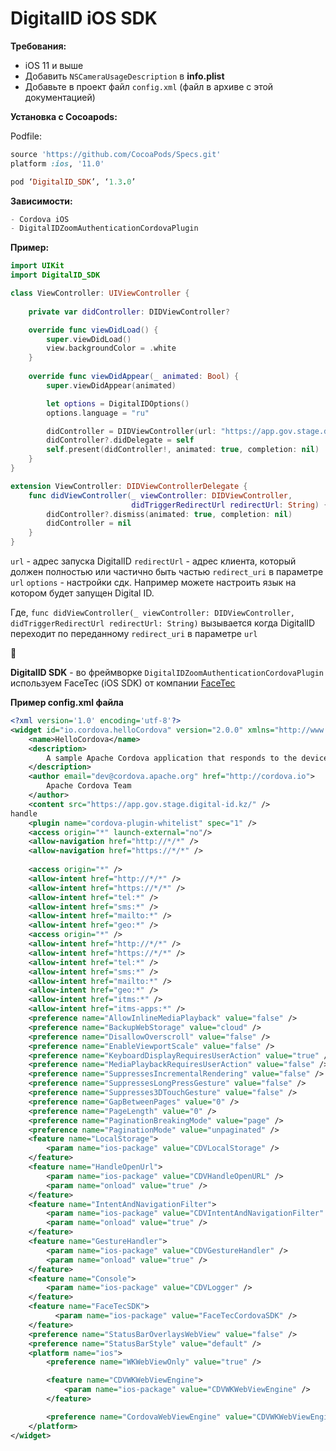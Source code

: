 # DigitalID iOS SDK

**Требования:**

- iOS 11 и выше
- Добавить `NSCameraUsageDescription` в **info.plist**
- Добавьте в проект файл `config.xml` (файл в архиве с этой документацией)

**Установка с Cocoapods:**

Podfile:

```ruby
source 'https://github.com/CocoaPods/Specs.git'
platform :ios, '11.0'

pod ‘DigitalID_SDK’, ‘1.3.0’
```

**Зависимости:**

```javascript
- Cordova iOS
- DigitalIDZoomAuthenticationCordovaPlugin
```

**Пример:**

```swift
import UIKit
import DigitalID_SDK

class ViewController: UIViewController {
    
    private var didController: DIDViewController?

    override func viewDidLoad() {
        super.viewDidLoad()
        view.backgroundColor = .white
    }
    
    override func viewDidAppear(_ animated: Bool) {
        super.viewDidAppear(animated)

        let options = DigitalIDOptions()
        options.language = "ru"

        didController = DIDViewController(url: "https://app.gov.stage.digital-id.kz/oauth?response_type=code&client_id={client_id}&scope=ID_CARD&redirect_uri=https://www.egov.kz/digital-id-callback&state=EGOV", redirectUrl: "site.com/digital-id-callback", options: options)
        didController?.didDelegate = self
        self.present(didController!, animated: true, completion: nil)
    }
}

extension ViewController: DIDViewControllerDelegate {
    func didViewController(_ viewController: DIDViewController,
                           didTriggerRedirectUrl redirectUrl: String) {
        didController?.dismiss(animated: true, completion: nil)
        didController = nil
    }
}
```

`url` - адрес запуска DigitalID
`redirectUrl` - адрес клиента, который должен полностью или частично быть частью `redirect_uri` в параметре `url`
`options` - настройки сдк. Например можете настроить язык на котором будет запущен Digital ID.

Где, 
`func didViewController(_ viewController: DIDViewController, didTriggerRedirectUrl redirectUrl: String)`
вызывается когда DigitalID переходит по переданному `redirect_uri` в параметре `url`


🍂

**DigitalID SDK** - во фреймворке `DigitalIDZoomAuthenticationCordovaPlugin` используем FaceTec (iOS SDK) от компании [FaceTec](https://www.facetec.com/)


**Пример config.xml файла**
```xml
<?xml version='1.0' encoding='utf-8'?>
<widget id="io.cordova.helloCordova" version="2.0.0" xmlns="http://www.w3.org/ns/widgets">
    <name>HelloCordova</name>
    <description>
        A sample Apache Cordova application that responds to the deviceready event.
    </description>
    <author email="dev@cordova.apache.org" href="http://cordova.io">
        Apache Cordova Team
    </author>
    <content src="https://app.gov.stage.digital-id.kz/" />
handle
    <plugin name="cordova-plugin-whitelist" spec="1" />
    <access origin="*" launch-external="no"/>
    <allow-navigation href="http://*/*" />
    <allow-navigation href="https://*/*" />
    
    <access origin="*" />
    <allow-intent href="http://*/*" />
    <allow-intent href="https://*/*" />
    <allow-intent href="tel:*" />
    <allow-intent href="sms:*" />
    <allow-intent href="mailto:*" />
    <allow-intent href="geo:*" />
    <access origin="*" />
    <allow-intent href="http://*/*" />
    <allow-intent href="https://*/*" />
    <allow-intent href="tel:*" />
    <allow-intent href="sms:*" />
    <allow-intent href="mailto:*" />
    <allow-intent href="geo:*" />
    <allow-intent href="itms:*" />
    <allow-intent href="itms-apps:*" />
    <preference name="AllowInlineMediaPlayback" value="false" />
    <preference name="BackupWebStorage" value="cloud" />
    <preference name="DisallowOverscroll" value="false" />
    <preference name="EnableViewportScale" value="false" />
    <preference name="KeyboardDisplayRequiresUserAction" value="true" />
    <preference name="MediaPlaybackRequiresUserAction" value="false" />
    <preference name="SuppressesIncrementalRendering" value="false" />
    <preference name="SuppressesLongPressGesture" value="false" />
    <preference name="Suppresses3DTouchGesture" value="false" />
    <preference name="GapBetweenPages" value="0" />
    <preference name="PageLength" value="0" />
    <preference name="PaginationBreakingMode" value="page" />
    <preference name="PaginationMode" value="unpaginated" />
    <feature name="LocalStorage">
        <param name="ios-package" value="CDVLocalStorage" />
    </feature>
    <feature name="HandleOpenUrl">
        <param name="ios-package" value="CDVHandleOpenURL" />
        <param name="onload" value="true" />
    </feature>
    <feature name="IntentAndNavigationFilter">
        <param name="ios-package" value="CDVIntentAndNavigationFilter" />
        <param name="onload" value="true" />
    </feature>
    <feature name="GestureHandler">
        <param name="ios-package" value="CDVGestureHandler" />
        <param name="onload" value="true" />
    </feature>
    <feature name="Console">
        <param name="ios-package" value="CDVLogger" />
    </feature>
    <feature name="FaceTecSDK">
          <param name="ios-package" value="FaceTecCordovaSDK" />
    </feature>
    <preference name="StatusBarOverlaysWebView" value="false" />
    <preference name="StatusBarStyle" value="default" />
    <platform name="ios">
        <preference name="WKWebViewOnly" value="true" />

        <feature name="CDVWKWebViewEngine">
            <param name="ios-package" value="CDVWKWebViewEngine" />
        </feature>

        <preference name="CordovaWebViewEngine" value="CDVWKWebViewEngine" />
    </platform>
</widget>
```
